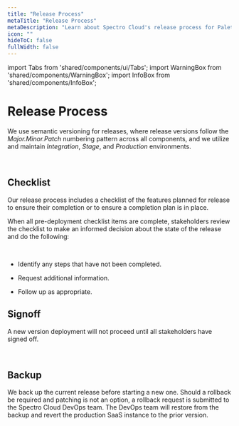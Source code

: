 ```yaml
---
title: "Release Process"
metaTitle: "Release Process"
metaDescription: "Learn about Spectro Cloud's release process for Palette."
icon: ""
hideToC: false
fullWidth: false
---
```


import Tabs from 'shared/components/ui/Tabs';
import WarningBox from 'shared/components/WarningBox';
import InfoBox from 'shared/components/InfoBox';


# Release Process

We use semantic versioning for releases, where release versions follow the *Major.Minor.Patch* numbering pattern across all components, and we utilize and maintain *Integration*, *Stage*, and *Production* environments.

<br />

## Checklist

Our release process includes a checklist of the features planned for release to ensure their completion or to ensure a completion plan is in place. 

When all pre-deployment checklist items are complete, stakeholders review the checklist to make an informed decision about the state of the release and do the following: 

<br />

- Identify any steps that have not been completed.


- Request additional information.


- Follow up as appropriate. 


## Signoff

A new version deployment will not proceed until all stakeholders have signed off.

<br />

## Backup

We back up the current release before starting a new one. Should a rollback be required and patching is not an option, a rollback request is submitted to the Spectro Cloud DevOps team. The DevOps team will restore from the backup and revert the production SaaS instance to the prior version.

<br />

<br />

<br />

<br />
